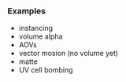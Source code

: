 ### Examples
* instancing
* volume alpha
* AOVs
* vector mosion (no volume yet)
* matte
* UV cell bombing

